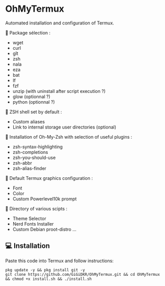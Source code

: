 # OhMyTermux

Automated installation and configuration of Termux.

🧊 Package sélection :
- wget
- curl
- gît
- zsh
- nala
- eza
- bat
- lf
- fzf  
- unzip (with uninstall after script execution ?)
- glow (optionnal ?)
- python (optionnal ?)

🧊 ZSH shell set by default :
- Custom aliases
- Link to internal storage user directories (optional)

🧊 Installation of Oh-My-Zsh with selection of useful plugins :
- zsh-syntax-highlighting
- zsh-completions
- zsh-you-should-use
- zsh-abbr
- zsh-alias-finder

🧊 Default Termux graphics configuration :
- Font
- Color
- Custom Powerlevel10k prompt

🧊 Directory of various scipts :
- Theme Selector
- Nerd Fonts Installer
- Custom Debian proot-distro
...

## 💻 Installation

Paste this code into Termux and follow instructions:
````
pkg update -y && pkg install git -y
git clone https://github.com/GiGiDKR/OhMyTermux.git && cd OhMyTermux && chmod +x install.sh && ./install.sh
````

